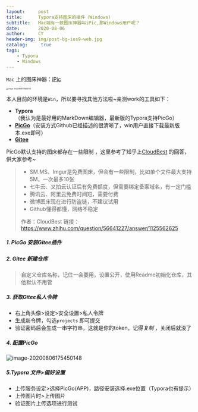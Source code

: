 ```yaml
---
layout:     post
title:      Typora支持图床的插件（Windows)
subtitle:   Mac端有一款图床神器叫iPic,那Windows用户呢？
date:       2020-08-06
author:     CY
header-img: img/post-bg-ios9-web.jpg
catalog: 	 true
tags:
    - Typora
    - Windows
---
```




`Mac` 上的图床神器：[iPic]([https://apps.apple.com/cn/app/ipic-markdown-%E5%9B%BE%E5%BA%8A-%E6%96%87%E4%BB%B6%E4%B8%8A%E4%BC%A0%E5%B7%A5%E5%85%B7/id1101244278?mt=12](https://apps.apple.com/cn/app/ipic-markdown-图床-文件上传工具/id1101244278?mt=12))

<img src="https://i.loli.net/2020/08/06/TeJyPaOUQKiqZCv.png" alt="image-20200806171826756" style="zoom:33%;" />

本人目前的环境是`Win`，所以要寻找其他方法啦~亲测work的工具如下：

- **Typora**（我认为是最好用的MarkDown编辑器，最新版的Typora支持PicGo）
- [**PicGo**](https://github.com/Molunerfinn/PicGo)（安装方式Github已经描述的很清晰了，win用户直接下载最新版本.exe即可）
- [**Gitee**](https://gitee.com/) 

PicGo默认支持的图床都存在一些限制 ，这里参考了知乎上[CloudBest](https://www.zhihu.com/question/56641227/answer/1125562625) 的回答，供大家参考~

>- SM.MS、Imgur是免费图床，但会有一些限制，比如单个文件最大支持5M，一次最多10张
>- 七牛云、又拍云认证后有免费额度，但需要绑定备案域名，有一定门槛
>- 腾讯云、阿里云免费时间短，需要付费
>- 微博图床现在进行防盗链，不建议试用
>- Github懂得都懂，网络不稳定
>
>作者：CloudBest
>链接：https://www.zhihu.com/question/56641227/answer/1125562625

##### 1. PicGo 安装Gitee插件

##### 2. Gitee 新建仓库

>自定义仓库名称，记住一会要用，设置公开，使用Readme初始化仓库，其他默认不用管

##### 3. 获取Gitee私人令牌

- 右上角头像>设定>安全设置>私人令牌
- 生成新令牌，勾选`projects` 即可提交
- 验证密码后会生成一串字符串，这就是你的token，记得*复制* ，关闭后就没了

##### 4. 配置PicGo

![image-20200806175450148](https://i.loli.net/2020/08/06/fxXJudsHMKah69l.png)

##### 5.Typora 文件>偏好设置

- 上传服务设定>选择PicGo(APP)，路径安装选择.exe位置（Typora也有提示）
- 上传图片时>上传图片
- 验证图片上传选项进行测试